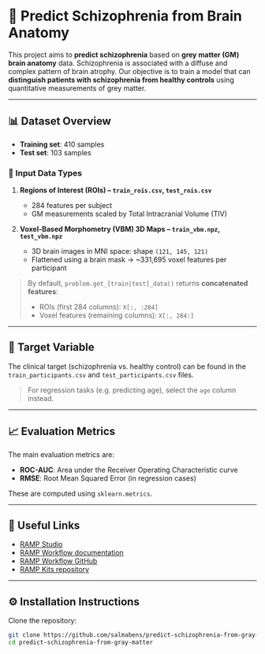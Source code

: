 # 🧠 Predict Schizophrenia from Brain Anatomy

This project aims to **predict schizophrenia** based on **grey matter (GM) brain anatomy** data. Schizophrenia is associated with a diffuse and complex pattern of brain atrophy. Our objective is to train a model that can **distinguish patients with schizophrenia from healthy controls** using quantitative measurements of grey matter.

---

## 📊 Dataset Overview

- **Training set**: 410 samples  
- **Test set**: 103 samples

### 🧠 Input Data Types

1. **Regions of Interest (ROIs) – `train_rois.csv`, `test_rois.csv`**  
   - 284 features per subject  
   - GM measurements scaled by Total Intracranial Volume (TIV)

2. **Voxel-Based Morphometry (VBM) 3D Maps – `train_vbm.npz`, `test_vbm.npz`**  
   - 3D brain images in MNI space: shape `(121, 145, 121)`  
   - Flattened using a brain mask → ~331,695 voxel features per participant

> By default, `problem.get_[train|test]_data()` returns **concatenated features**:  
> - ROIs (first 284 columns): `X[:, :284]`  
> - Voxel features (remaining columns): `X[:, 284:]`

---

## 🎯 Target Variable

The clinical target (schizophrenia vs. healthy control) can be found in the `train_participants.csv` and `test_participants.csv` files.  
> For regression tasks (e.g. predicting age), select the `age` column instead.

---

## 📈 Evaluation Metrics

The main evaluation metrics are:
- **ROC-AUC**: Area under the Receiver Operating Characteristic curve
- **RMSE**: Root Mean Squared Error (in regression cases)

These are computed using `sklearn.metrics`.

---

## 🔗 Useful Links

- [RAMP Studio](https://ramp.studio)
- [RAMP Workflow documentation](https://paris-saclay-cds.github.io/ramp-docs/)
- [RAMP Workflow GitHub](https://github.com/paris-saclay-cds/ramp-workflow)
- [RAMP Kits repository](https://github.com/ramp-kits)

---

## ⚙️ Installation Instructions

Clone the repository:
```bash
git clone https://github.com/salmabens/predict-schizophrenia-from-gray-matter.git
cd predict-schizophrenia-from-gray-matter